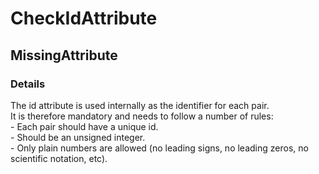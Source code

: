 ﻿---  
uid: Validator_9_3_1  
---

# CheckIdAttribute

## MissingAttribute

### Details

The id attribute is used internally as the identifier for each pair.  
It is therefore mandatory and needs to follow a number of rules:  
\- Each pair should have a unique id.  
\- Should be an unsigned integer.  
\- Only plain numbers are allowed (no leading signs, no leading zeros, no scientific notation, etc).

